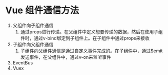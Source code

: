 
# Vue 组件通信方法

1. 父组件向子组件通信
	1. 通过props进行传递。在父组件中定义想要传递的数据，然后在使用子组件时，通过v-bind绑定到子组件上。在子组件中通过props来接收
2. 子组件向父组件通信
	1. 子组件向父组件通信是通过自定义事件完成的。在子组件中，通过$emit发送事件，在父组件中，通过v-on来监听事件
3. EventBus
4. Vuex
